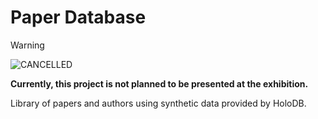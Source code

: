 # Paper Database

> [!WARNING]
> ![CANCELLED](https://img.shields.io/badge/CANCELLED-saddlebrown)
> 
> **Currently, this project is not planned to be presented at the exhibition.**

Library of papers and authors using synthetic data provided by HoloDB.
